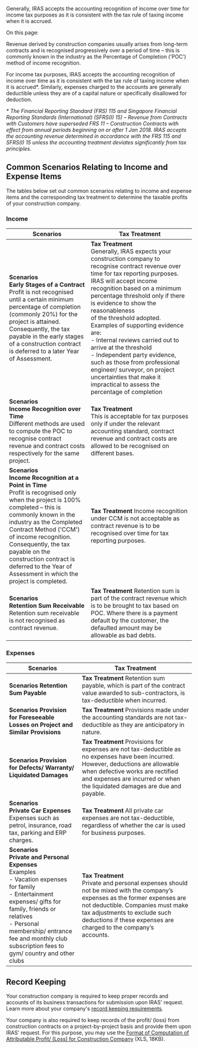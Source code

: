 Generally, IRAS accepts the accounting recognition of income over time for income tax purposes as it is consistent with the tax rule of taxing income when it is accrued.

On this page:

Revenue derived by construction companies usually arises from long-term contracts and is recognised progressively over a period of time – this is commonly known in the industry as the Percentage of Completion ('POC') method of income recognition.

For income tax purposes, IRAS accepts the accounting recognition of income over time as it is consistent with the tax rule of taxing income when it is accrued\*. Similarly, expenses charged to the accounts are generally deductible unless they are of a
capital nature or specifically disallowed for deduction.

_\*_ _The Financial Reporting Standard (FRS) 115 and Singapore Financial Reporting Standards (International) (SFRS(I) 15) – Revenue from Contracts with Customers have superseded FRS 11 – Construction Contracts with effect from annual periods beginning on or after 1 Jan 2018. IRAS accepts the accounting revenue determined in accordance with the FRS 115 and SFRS(I) 15 unless the accounting treatment deviates significantly from tax principles._

## Common Scenarios Relating to Income and Expense Items

The tables below set out common scenarios relating to income and expense items and the corresponding tax treatment to determine the taxable profits of your construction company.

### Income

| Scenarios | Tax Treatment |
| --- | --- |
| **Scenarios** <br>**Early Stages of a Contract**<br>Profit is not recognised until a certain minimum percentage of completion (commonly 20%) for the project is attained.<br>Consequently, the tax payable in the early stages of a construction contract is deferred to a later Year of Assessment. | **Tax Treatment** <br>Generally, IRAS expects your construction company to recognise contract revenue over time for tax reporting purposes. IRAS will accept income recognition based on a minimum percentage threshold only if there is evidence to show the reasonableness<br> of the threshold adopted. Examples of supporting evidence are:<br>- Internal reviews carried out to arrive at the threshold<br>- Independent party evidence, such as those from professional engineer/ surveyor, on project uncertainties that make it impractical to assess the percentage of completion |
| **Scenarios** <br>**Income Recognition over Time**<br>Different methods are used to compute the POC to recognise contract revenue and contract costs respectively for the same project. | **Tax Treatment** <br>This is acceptable for tax purposes only if under the relevant accounting standard, contract revenue and contract costs are allowed to be recognised on different bases. |
| **Scenarios** <br>**Income Recognition at a Point in Time**<br>Profit is recognised only when the project is 100% completed – this is commonly known in the industry as the Completed Contract Method ('CCM') of income recognition.<br>Consequently, the tax payable on the construction contract is deferred to the Year of Assessment in which the project is completed. | **Tax Treatment** Income recognition under CCM is not acceptable as contract revenue is to be recognised over time for tax reporting purposes. |
| **Scenarios** <br>**Retention Sum Receivable**<br>Retention sum receivable is not recognised as contract revenue. | **Tax Treatment** Retention sum is part of the contract revenue which is to be brought to tax based on POC. Where there is a payment default by the customer, the defaulted amount may be allowable as bad debts. |

### Expenses

| Scenarios | Tax Treatment |
| --- | --- |
| **Scenarios** **Retention Sum Payable** | **Tax Treatment** Retention sum payable, which is part of the contract value awarded to sub-contractors, is tax-deductible when incurred. |
| **Scenarios** **Provision for Foreseeable Losses on Project and Similar Provisions** | **Tax Treatment** Provisions made under the accounting standards are not tax-deductible as they are anticipatory in nature. |
| **Scenarios** **Provision for Defects/ Warranty/ Liquidated Damages** | **Tax Treatment** Provisions for expenses are not tax-deductible as no expenses have been incurred. However, deductions are allowable when defective works are rectified and expenses are incurred or when the liquidated damages are due and payable. |
| **Scenarios** <br>**Private Car Expenses**<br>Expenses such as petrol, insurance, road tax, parking and ERP charges. | **Tax Treatment** All private car expenses are not tax-deductible, regardless of whether the car is used for business purposes. |
| **Scenarios** <br>**Private and Personal Expenses**<br>Examples<br>- Vacation expenses for family<br>- Entertainment expenses/ gifts for family, friends or relatives<br>- Personal membership/ entrance fee and monthly club subscription fees to gym/ country and other clubs | **Tax Treatment** <br>Private and personal expenses should not be mixed with the company’s expenses as the former expenses are not deductible. Companies must make tax adjustments to exclude such deductions if these expenses are charged to the company’s<br> accounts. |

## Record Keeping

Your construction company is required to keep proper records and accounts of its business transactions for submission upon IRAS' request. Learn more about your company's [record keeping requirements](https://www.iras.gov.sg/taxes/corporate-income-tax/basics-of-corporate-income-tax/record-keeping-requirements).

Your company is also required to keep records of the profit/ (loss) from construction contracts on a project-by-project basis and provide them upon IRAS' request. For this purpose, you may use the [Format of Computation of Attributable Profit/ (Loss) for Construction Company](https://www.iras.gov.sg/media/docs/default-source/uploadedfiles/xlsx/format-of-computation-of-attributable-profit-or-loss-for-construction-company.xlsx?sfvrsn=9b51f03f_4 "Format of Computation of Attributable Profit/ (Loss) for Construction Company") (XLS, 18KB).